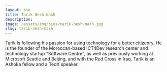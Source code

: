 ```yaml
---
layout: bio
title: Tarik Nesh-Nash
description:
image: /assets/img/bios/tarik-nesh-nash.jpg
slug: tarik-nesh-nash
---
```

Tarik is following his passion for using technology for a better citizenry. He is the founder of the Moroccan-based ICT4Dev research center and technology startup "Software Centre", as well as previously working at Microsoft Seattle and Beijing, and with the Red Cross in Iraq. Tarik is an Ashoka fellow and a TedX speaker.
